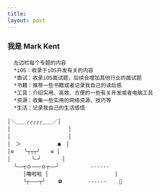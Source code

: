 ```yaml
---
title:  
layout: post
---
```

###  我是 Mark Kent

```
  左边栏每个专题的内容
  *iOS：收录于iOS开发有关的内容
  *面试：收录iOS面试题，后续会增加其他行业的面试题
  *书籍：推荐一些书籍或者记录我自己的读后感
  *工具：介绍实用、高效、方便的一些有关开发或者电脑工具
  *资源：收集一些实用的网络资源、技巧等
  *生活：记录我自己的生活感悟                                    
```                      
```                      
│＼＿＿╭╭╭╭╭＿＿／│     
│　　　　　　　　　　　│       
│　　　　　　　　　　　│  
│　＞　　　　　　　●　│  
│≡　　╰┬┬┬╯　　≡ │  
│　　　　╰—╯　　　　│              
  ╰——┬ｏ———ｏ┬——╯          ------       
　　　│噜啦啦 │                     |
　　　╰┬———┬╯    ⚽️        ------    🐜 
```











